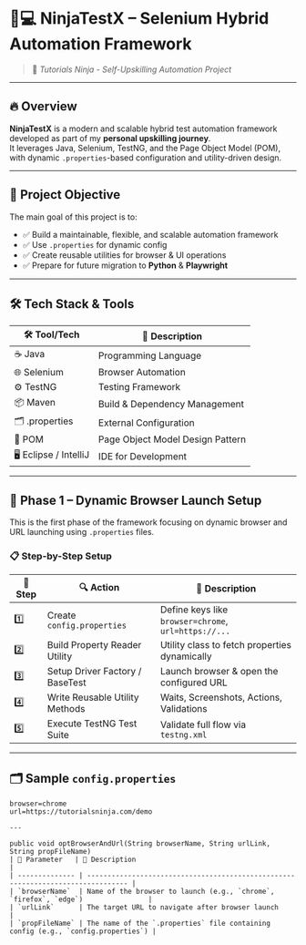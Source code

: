 # 🧠💻 NinjaTestX – Selenium Hybrid Automation Framework

> 🚀 *Tutorials Ninja - Self-Upskilling Automation Project*

---

## 🔥 Overview

**NinjaTestX** is a modern and scalable hybrid test automation framework developed as part of my **personal upskilling journey**.  
It leverages Java, Selenium, TestNG, and the Page Object Model (POM), with dynamic `.properties`-based configuration and utility-driven design.

---

## 🎯 Project Objective

The main goal of this project is to:
- ✅ Build a maintainable, flexible, and scalable automation framework
- ✅ Use `.properties` for dynamic config
- ✅ Create reusable utilities for browser & UI operations
- ✅ Prepare for future migration to **Python** & **Playwright**

---

## 🛠️ Tech Stack & Tools

| 🛠️ Tool/Tech       | 📌 Description                           |
|--------------------|-------------------------------------------|
| ☕ Java             | Programming Language                      |
| 🌐 Selenium         | Browser Automation                        |
| ⚙️ TestNG           | Testing Framework                         |
| 📦 Maven            | Build & Dependency Management             |
| 🗂️ .properties      | External Configuration                    |
| 🧪 POM              | Page Object Model Design Pattern          |
| 🖥️ Eclipse / IntelliJ | IDE for Development                     |

---

## 🧪 Phase 1 – Dynamic Browser Launch Setup

This is the first phase of the framework focusing on dynamic browser and URL launching using `.properties` files.

### 📋 Step-by-Step Setup

| 🔢 Step | 🔍 Action                          | 📄 Description                                                                 |
|--------|------------------------------------|-------------------------------------------------------------------------------|
| 1️⃣     | Create `config.properties`         | Define keys like `browser=chrome`, `url=https://...`                         |
| 2️⃣     | Build Property Reader Utility      | Utility class to fetch properties dynamically                                |
| 3️⃣     | Setup Driver Factory / BaseTest    | Launch browser & open the configured URL                                     |
| 4️⃣     | Write Reusable Utility Methods     | Waits, Screenshots, Actions, Validations                                     |
| 5️⃣     | Execute TestNG Test Suite          | Validate full flow via `testng.xml`                                          |

---

## 🗂️ Sample `config.properties`

```properties
browser=chrome
url=https://tutorialsninja.com/demo

---

public void optBrowserAndUrl(String browserName, String urlLink, String propFileName)
| 🧩 Parameter   | 📝 Description                                                                   |
| -------------- | -------------------------------------------------------------------------------- |
| `browserName`  | Name of the browser to launch (e.g., `chrome`, `firefox`, `edge`)                |
| `urlLink`      | The target URL to navigate after browser launch                                  |
| `propFileName` | The name of the `.properties` file containing config (e.g., `config.properties`) |
